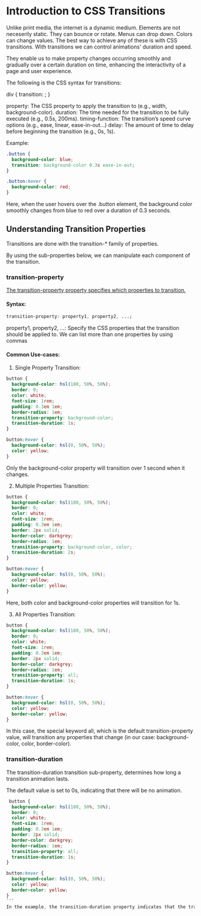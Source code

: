 # Introduction to CSS Transitions

Unlike print media, the internet is a dynamic medium. Elements are not neceserily static. They can bounce or rotate. Menus can drop down. Colors can change values. The best way to achieve any of these is with CSS transitions. With transitions we can control animations' duration and speed.

They enable us to make property changes occurring smoothly and gradually over a certain duration on time, enhancing the interactivity of a page and user experience.

The following is the CSS syntax for transitions:

div {
transition: <property> <duration> <timing-function> <delay>;
}

property: The CSS property to apply the transition to (e.g., width, background-color).
duration: The time needed for the transition to be fully executed (e.g., 0.5s, 200ms).
timing-function: The transition’s speed curve options (e.g., ease, linear, ease-in-out…)
delay: The amount of time to delay before beginning the transition (e.g., 0s, 1s).

Example:

```css
.button {
  background-color: blue;
  transition: background-color 0.3s ease-in-out;
}

.button:hover {
  background-color: red;
}
```

Here, when the user hovers over the .button element, the background color smoothly changes from blue to red over a duration of 0.3 seconds.

## Understanding Transition Properties

Transitions are done with the transition-\* family of properties.

By using the sub-properties below, we can manipulate each component of the transition.

### transition-property

[The transition-property property specifies which properties to transition.](https://developer.mozilla.org/en-US/docs/Web/CSS/transition-property)

#### Syntax:

```css
transition-property: property1, property2, ...;
```

property1, property2, ...: Specify the CSS properties that the transition should be applied to. We can list more than one properties by using commas

#### Common Use-cases:

1. Single Property Transition:

```css
button {
  background-color: hsl(180, 50%, 50%);
  border: 0;
  color: white;
  font-size: 1rem;
  padding: 0.3em 1em;
  border-radius: 1em;
  transition-property: background-color;
  transition-duration: 1s;
}

button:hover {
  background-color: hsl(0, 50%, 50%);
  color: yellow;
}
```

Only the background-color property will transition over 1 second when it changes.

2. Multiple Properties Transition:

```css
button {
  background-color: hsl(180, 50%, 50%);
  border: 0;
  color: white;
  font-size: 1rem;
  padding: 0.3em 1em;
  border: 2px solid;
  border-color: darkgrey;
  border-radius: 1em;
  transition-property: background-color, color;
  transition-duration: 2s;
}

button:hover {
  background-color: hsl(0, 50%, 50%);
  color: yellow;
  border-color: yellow;
}
```

Here, both color and background-color properties will transition for 1s.

3. All Properties Transition:

```css
button {
  background-color: hsl(180, 50%, 50%);
  border: 0;
  color: white;
  font-size: 1rem;
  padding: 0.3em 1em;
  border: 2px solid;
  border-color: darkgrey;
  border-radius: 1em;
  transition-property: all;
  transition-duration: 1s;
}

button:hover {
  background-color: hsl(0, 50%, 50%);
  color: yellow;
  border-color: yellow;
}
```

In this case, the special keyword all, which is the default transition-property value, will transition any properties that change (in our case: background-color, color, border-color).

### transition-duration

The transition-duration transition sub-property, determines how long a transition animation lasts.

The default value is set to 0s, indicating that there will be no animation.

````css
 button {
  background-color: hsl(180, 50%, 50%);
  border: 0;
  color: white;
  font-size: 1rem;
  padding: 0.3em 1em;
  border: 2px solid;
  border-color: darkgrey;
  border-radius: 1em;
  transition-property: all;
  transition-duration: 1s;
}

button:hover {
  background-color: hsl(0, 50%, 50%);
  color: yellow;
  border-color: yellow;
}
```
In the example, the transition-duration property indicates that the transition will last for 1 second.
````
